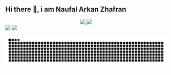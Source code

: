 ## Hi there 👋, i am Naufal Arkan Zhafran



<div align="center">
  <a href="https://github.com/naufal03">
  <img height="180em" src="https://github-readme-stats.vercel.app/api?username=naufal03&show_icons=true&theme=dracula&include_all_commits=true&count_private=true"/>
  <img height="180em" src="https://github-readme-stats.vercel.app/api/top-langs/?username=naufal03&layout=compact&langs_count=7&theme=dracula"/>
</div>
  
<div> 
  <a href="https://instagram.com/orearkan" target="_blank"><img src="https://img.shields.io/badge/-Instagram-%23E4405F?style=for-the-badge&logo=instagram&logoColor=white" target="_blank"></a>
  <a href = "mailto:zhfrn81@gmail.com"><img src="https://img.shields.io/badge/-Gmail-%23333?style=for-the-badge&logo=gmail&logoColor=white" target="_blank"></a>
 
 
  ![Snake animation](https://github.com/naufal03/naufal03/blob/output/github-contribution-grid-snake.svg)
 
</div>
